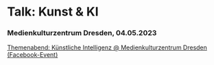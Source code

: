 # Talk: Kunst &amp; KI
### Medienkulturzentrum Dresden, 04.05.2023

[Themenabend: Künstliche Intelligenz @ Medienkulturzentrum Dresden (Facebook-Event)](https://www.facebook.com/events/961534098359732/?ref=newsfeed&locale=de_DE)
